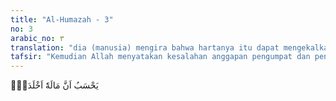 ```yaml
---
title: "Al-Humazah - 3"
no: 3
arabic_no: ٣
translation: "dia (manusia) mengira bahwa hartanya itu dapat mengekalkannya."
tafsir: "Kemudian Allah menyatakan kesalahan anggapan pengumpat dan pencerca bahwa harta yang dimilikinya itu menjaminnya akan tetap hidup di dunia selamanya. Oleh karena itu, tindakannya sama dengan tindakan orang yang akan hidup selama-lamanya dan bila ia mati tidak akan hidup kembali untuk menerima balasan atas kejahatannya selama hidup di dunia."
---
```

يَحْسَبُ اَنَّ مَالَهٗٓ اَخْلَدَهٗۚ